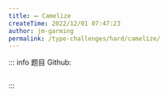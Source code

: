 ```yaml
---
title: ➖ Camelize
createTime: 2022/12/01 07:47:23
author: jm-garming
permalink: /type-challenges/hard/camelize/
---
```


::: info 题目
Github: []()

```ts

```

:::
